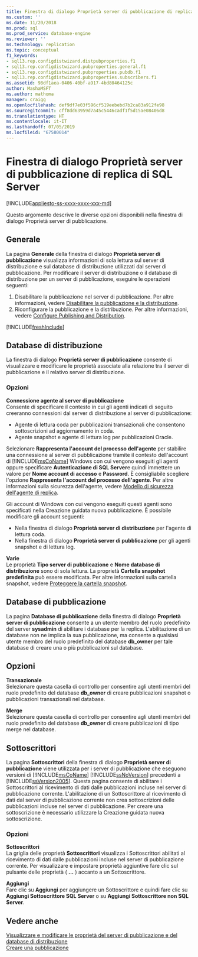 ```yaml
---
title: Finestra di dialogo Proprietà server di pubblicazione di replica di SQL Server | Microsoft Docs
ms.custom: ''
ms.date: 11/20/2018
ms.prod: sql
ms.prod_service: database-engine
ms.reviewer: ''
ms.technology: replication
ms.topic: conceptual
f1_keywords:
- sql13.rep.configdistwizard.distpubproperties.f1
- sql13.rep.configdistwizard.pubproperties.general.f1
- sql13.rep.configdistwizard.pubproperties.pubdb.f1
- sql13.rep.configdistwizard.pubproperties.subscribers.f1
ms.assetid: 98df1aea-0406-40bf-a917-4bd80464125c
author: MashaMSFT
ms.author: mathoma
manager: craigg
ms.openlocfilehash: def9df7e03f596cf519eebebd7b2ca83a912fe98
ms.sourcegitcommit: cff8dd63959d7a45c5446cadf1f5d15ae08406d8
ms.translationtype: HT
ms.contentlocale: it-IT
ms.lasthandoff: 07/05/2019
ms.locfileid: "67580014"
---
```

# <a name="sql-server-replication-publisher-properties-dialog-box"></a>Finestra di dialogo Proprietà server di pubblicazione di replica di SQL Server
[!INCLUDE[appliesto-ss-xxxx-xxxx-xxx-md](../../includes/appliesto-ss-xxxx-xxxx-xxx-md.md)]

Questo argomento descrive le diverse opzioni disponibili nella finestra di dialogo Proprietà server di pubblicazione. 

## <a name="general"></a>Generale
  La pagina **Generale** della finestra di dialogo **Proprietà server di pubblicazione** visualizza informazioni di sola lettura sul server di distribuzione e sul database di distribuzione utilizzati dal server di pubblicazione. Per modificare il server di distribuzione o il database di distribuzione per un server di pubblicazione, eseguire le operazioni seguenti:  
  
1.  Disabilitare la pubblicazione nel server di pubblicazione. Per altre informazioni, vedere [Disabilitare la pubblicazione e la distribuzione](../../relational-databases/replication/disable-publishing-and-distribution.md).    
2.  Riconfigurare la pubblicazione e la distribuzione. Per altre informazioni, vedere [Configure Publishing and Distribution](../../relational-databases/replication/configure-publishing-and-distribution.md).  

[!INCLUDE[freshInclude](../../includes/paragraph-content/fresh-note-steps-feedback.md)]

## <a name="distributor"></a>Database di distribuzione 
La finestra di dialogo **Proprietà server di pubblicazione** consente di visualizzare e modificare le proprietà associate alla relazione tra il server di pubblicazione e il relativo server di distribuzione.  
  
### <a name="options"></a>Opzioni  
 **Connessione agente al server di pubblicazione**  
 Consente di specificare il contesto in cui gli agenti indicati di seguito creeranno connessioni dal server di distribuzione al server di pubblicazione:  
  
-   Agente di lettura coda per pubblicazioni transazionali che consentono sottoscrizioni ad aggiornamento in coda.    
-   Agente snapshot e agente di lettura log per pubblicazioni Oracle.  
  
 Selezionare **Rappresenta l'account del processo dell'agente** per stabilire una connessione al server di pubblicazione tramite il contesto dell'account di [!INCLUDE[msCoName](../../includes/msconame-md.md)] Windows con cui vengono eseguiti gli agenti oppure specificare **Autenticazione di SQL Server**e quindi immettere un valore per **Nome account di accesso** e **Password**. È consigliabile scegliere l'opzione **Rappresenta l'account del processo dell'agente**. Per altre informazioni sulla sicurezza dell'agente, vedere [Modello di sicurezza dell'agente di replica](../../relational-databases/replication/security/replication-agent-security-model.md).  
  
 Gli account di Windows con cui vengono eseguiti questi agenti sono specificati nella Creazione guidata nuova pubblicazione. È possibile modificare gli account seguenti:  
  
-   Nella finestra di dialogo **Proprietà server di distribuzione** per l'agente di lettura coda.    
-   Nella finestra di dialogo **Proprietà server di pubblicazione** per gli agenti snapshot e di lettura log.  
  
 **Varie**  
 Le proprietà **Tipo server di pubblicazione** e **Nome database di distribuzione** sono di sola lettura. La proprietà **Cartella snapshot predefinita** può essere modificata. Per altre informazioni sulla cartella snapshot, vedere [Proteggere la cartella snapshot](../../relational-databases/replication/security/secure-the-snapshot-folder.md).  

## <a name="publication-databases"></a>Database di pubblicazione
  La pagina **Database di pubblicazione** della finestra di dialogo **Proprietà server di pubblicazione** consente a un utente membro del ruolo predefinito del server **sysadmin** di abilitare i database per la replica. L'abilitazione di un database non ne implica la sua pubblicazione, ma consente a qualsiasi utente membro del ruolo predefinito del database **db_owner** per tale database di creare una o più pubblicazioni sul database.  
  
## <a name="options"></a>Opzioni  
 **Transazionale**  
 Selezionare questa casella di controllo per consentire agli utenti membri del ruolo predefinito del database **db_owner** di creare pubblicazioni snapshot o pubblicazioni transazionali nel database. 
  
 **Merge**  
 Selezionare questa casella di controllo per consentire agli utenti membri del ruolo predefinito del database **db_owner** di creare pubblicazioni di tipo merge nel database.  
  

## <a name="subcribers"></a>Sottoscrittori
  La pagina **Sottoscrittori** della finestra di dialogo **Proprietà server di pubblicazione** viene utilizzata per i server di pubblicazione che eseguono versioni di [!INCLUDE[msCoName](../../includes/msconame-md.md)] [!INCLUDE[ssNoVersion](../../includes/ssnoversion-md.md)] precedenti a [!INCLUDE[ssVersion2005](../../includes/ssversion2005-md.md)]. Questa pagina consente di abilitare i Sottoscrittori al ricevimento di dati dalle pubblicazioni incluse nel server di pubblicazione corrente. L'abilitazione di un Sottoscrittore al ricevimento di dati dal server di pubblicazione corrente non crea sottoscrizioni delle pubblicazioni incluse nel server di pubblicazione. Per creare una sottoscrizione è necessario utilizzare la Creazione guidata nuova sottoscrizione.  
  
### <a name="options"></a>Opzioni  
 **Sottoscrittori**  
 La griglia delle proprietà **Sottoscrittori** visualizza i Sottoscrittori abilitati al ricevimento di dati dalle pubblicazioni incluse nel server di pubblicazione corrente. Per visualizzare e impostare proprietà aggiuntive fare clic sul pulsante delle proprietà ( **...** ) accanto a un Sottoscrittore.  
  
 **Aggiungi**  
 Fare clic su **Aggiungi** per aggiungere un Sottoscrittore e quindi fare clic su **Aggiungi Sottoscrittore SQL Server** o su **Aggiungi Sottoscrittore non SQL Server**.  
  
## <a name="see-also"></a>Vedere anche  
 [Visualizzare e modificare le proprietà del server di pubblicazione e del database di distribuzione](../../relational-databases/replication/view-and-modify-distributor-and-publisher-properties.md)   
 [Creare una pubblicazione](../../relational-databases/replication/publish/create-a-publication.md)   


  

